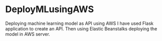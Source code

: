 # DeployMLusingAWS
Deploying machine learning model as API using AWS 
I have used Flask application to create an API. Then using Elastic Beanstalks deploying the model in AWS server. 
